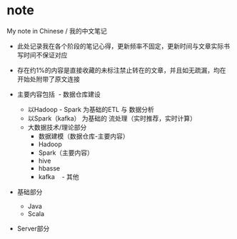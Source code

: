 # note
My note in Chinese / 我的中文笔记

- 此处记录我在各个阶段的笔记心得，更新频率不固定，更新时间与文章实际书写时间不保证对应

- 存在约1%的内容是直接收藏的未标注禁止转在的文章，并且如无疏漏，均在开始处附带了原文连接

- 主要内容包括
  - 数据仓库建设
  - 以Hadoop - Spark 为基础的ETL 与 数据分析
  - 以Spark（kafka） 为基础的 流处理（实时推荐，实时计算）
  - 大数据技术/理论部分
    - 数据建模（数据仓库-主要内容）
    - Hadoop
    - Spark（主要内容）
    - hive
    - hbasse
    - kafka
    - 其他
 - 基础部分
    - Java
    - Scala
  - Server部分
